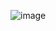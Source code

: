![image](https://user-images.githubusercontent.com/68372094/158516998-4cd6469e-e6a7-4873-a2f5-61360322239e.png)
